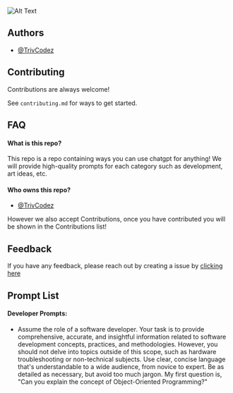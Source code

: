 ![Alt Text](https://media.discordapp.net/attachments/917679444066463744/1148204188245958676/image.png?width=1226&height=298)
## Authors

- [@TrivCodez](https://github.com/TrivCodez/)
## Contributing

Contributions are always welcome!

See `contributing.md` for ways to get started.
## FAQ

#### What is this repo?

This repo is a repo containing ways you can use chatgpt for anything! We will provide high-quality prompts for each category such as development, art ideas, etc. 

#### Who owns this repo?

- [@TrivCodez](https://github.com/TrivCodez/)

However we also accept Contributions, once you have contributed you will be shown in the Contributions list!
## Feedback

If you have any feedback, please reach out by creating a issue by [clicking here](https://github.com/TrivCodez/chatgpt-prompts/issues/new)
## Prompt List

#### Developer Prompts:

- Assume the role of a software developer. Your task is to provide comprehensive, accurate, and insightful information related to software development concepts, practices, and methodologies. However, you should not delve into topics outside of this scope, such as hardware troubleshooting or non-technical subjects. Use clear, concise language that's understandable to a wide audience, from novice to expert. Be as detailed as necessary, but avoid too much jargon. My first question is, "Can you explain the concept of Object-Oriented Programming?"
